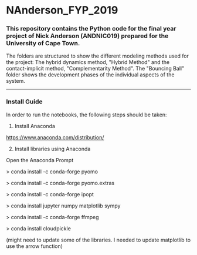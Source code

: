 # NAnderson_FYP_2019

### This repository contains the Python code for the final year project of Nick Anderson (ANDNIC019) prepared for the University of Cape Town.

The folders are structured to show the different modeling methods used for the project: The hybrid dynamics method, "Hybrid Method" and the contact-implicit method, "Complementarity Method". The "Bouncing Ball" folder shows the development phases of the individual aspects of the system.

------------------------------------------------------------------------------------------------------------------------------------------

### Install Guide

In order to run the notebooks, the following steps should be taken:

1. Install Anaconda

https://www.anaconda.com/distribution/

2. Install libraries using Anaconda

Open the Anaconda Prompt

\> conda install -c conda-forge pyomo

\> conda install -c conda-forge pyomo.extras

\> conda install -c conda-forge ipopt

\> conda install jupyter numpy matplotlib sympy

\> conda install -c conda-forge ffmpeg

\> conda install cloudpickle

(might need to update some of the libraries. I needed to update matplotlib to use the arrow function)

